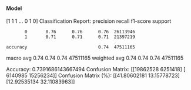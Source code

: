 #### Model
[1 1 1 ... 0 1 0]
Classification Report:
              precision    recall  f1-score   support

           0       0.76      0.76      0.76  26113946
           1       0.71      0.71      0.71  21397219

    accuracy                           0.74  47511165
   macro avg       0.74      0.74      0.74  47511165
weighted avg       0.74      0.74      0.74  47511165

Accuracy: 0.7391686143667494
Confusion Matrix:
[[19862528  6251418]
 [ 6140985 15256234]]
Confusion Matrix (%):
[[41.80602181 13.15778723]
 [12.92535134 32.11083963]]
